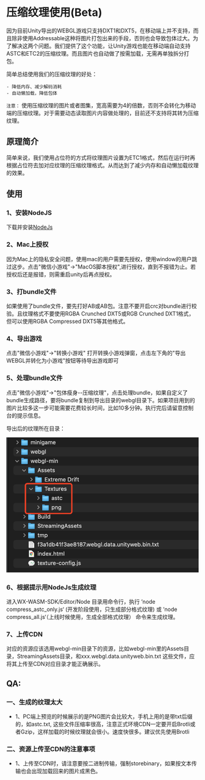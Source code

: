 # 压缩纹理使用(Beta)

因为目前Unity导出的WEBGL游戏只支持DXT1和DXT5，在移动端上并不支持，而且除非使用Addressable这种将图片打包出来的手段，否则也会导致包体过大。为了解决这两个问题。我们提供了这个功能，让Unity游戏也能在移动端自动支持ASTC和ETC2的压缩纹理。而且图片也自动做了按需加载，无需再单独拆分打包。

简单总结使用我们的压缩纹理的好处：

    - 降低内存、减少解码消耗
    - 自动懒加载，降低包体

`注意：` 使用压缩纹理的图片或者图集，宽高需要为4的倍数，否则不会转化为移动端的压缩纹理。对于需要动态读取图片内容做处理的，目前还不支持将其转为压缩纹理。

## 原理简介
简单来说，我们使用占位符的方式将纹理图片设置为ETC1格式，然后在运行时再根据占位符去加对应纹理的压缩纹理格式。从而达到了减少内存和自动懒加载纹理的效果。

## 使用
### 1、安装NodeJS
下载并安装[NodeJs](https://nodejs.org/en/) 
### 2、Mac上授权
因为Mac上的隐私安全问题，使用mac的用户需要先授权，使用window的用户跳过这步。点击"微信小游戏"->"MacOS脚本授权",进行授权，直到不报错为止。若授权后还是报错，则需重启unity后再点授权。

### 3、打bundle文件
如果使用了bundle文件，要先打好AB或AB包。注意不要开启crc对bundle进行校验。且纹理格式不要使用RGBA Crunched DXT5或RGB Crunched DXT1格式，但可以使用RGBA Compressed DXT5等其他格式。

### 4、导出游戏
点击"微信小游戏"->"转换小游戏" 打开转换小游戏弹窗，点击左下角的"导出WEBGL并转化为小游戏"按钮等待导出游戏即可

### 5、处理bundle文件
点击"微信小游戏"->"包体瘦身--压缩纹理"，点击处理bundle，如果自定义了bundle生成路径，要将bundle复制到导出目录的webgl目录下。如果项目用到的图片比较多这一步可能需要花费较长时间，比如10多分钟。执行完后请留意控制台的提示信息。


导出后的纹理所在目录：  

![avatar](../image/cm-texture1.png)

### 6、根据提示用NodeJs生成纹理
进入WX-WASM-SDK/Editor/Node 目录用命令行，执行 ’node compress_astc_only.js‘ (开发阶段使用，只生成部分格式纹理) 或 ’node compress_all.js‘（上线时候使用，生成全部格式纹理） 命令来生成纹理。

### 7、上传CDN
对应的资源应该选用webgl-min目录下的资源，比如webgl-min里的Assets目录，StreamingAssets目录，和xxx.webgl.data.unityweb.bin.txt 这些文件，应将其上传至CDN对应目录才能正确展示。

## QA:


### 一、生成的纹理太大
* 1、PC端上预览的时候展示的是PNG图片会比较大，手机上用的是带txt后缀的，如astc.txt, 这些文件压缩率很高，注意正式环境CDN一定要开启Brotli或者Gzip，这样加载的时候纹理就会很小。速度快很多。建议优先使用Brotli


### 二、资源上传至CDN的注意事项
* 1、上传至CDN时，请注意要按二进制传输，强制storebinary，如果按文本传输也会出现加载回来的图片成黑色。


